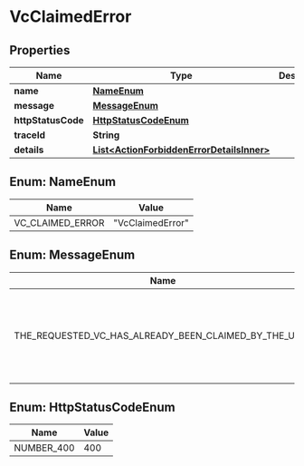 # VcClaimedError

## Properties

| Name               | Type                                                                                    | Description | Notes      |
| ------------------ | --------------------------------------------------------------------------------------- | ----------- | ---------- |
| **name**           | [**NameEnum**](#NameEnum)                                                               |             |            |
| **message**        | [**MessageEnum**](#MessageEnum)                                                         |             |            |
| **httpStatusCode** | [**HttpStatusCodeEnum**](#HttpStatusCodeEnum)                                           |             |            |
| **traceId**        | **String**                                                                              |             |            |
| **details**        | [**List&lt;ActionForbiddenErrorDetailsInner&gt;**](ActionForbiddenErrorDetailsInner.md) |             | [optional] |

## Enum: NameEnum

| Name             | Value                      |
| ---------------- | -------------------------- |
| VC_CLAIMED_ERROR | &quot;VcClaimedError&quot; |

## Enum: MessageEnum

| Name                                                  | Value                                                             |
| ----------------------------------------------------- | ----------------------------------------------------------------- |
| THE_REQUESTED_VC_HAS_ALREADY_BEEN_CLAIMED_BY_THE_USER | &quot;The requested VC has already been claimed by the user&quot; |

## Enum: HttpStatusCodeEnum

| Name       | Value |
| ---------- | ----- |
| NUMBER_400 | 400   |
